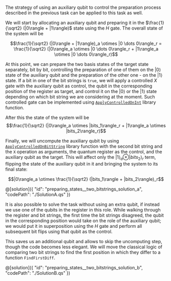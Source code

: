 The strategy of using an auxiliary qubit to control the preparation process described in the previous task can be applied to this task as well. 

We will start by allocating an auxiliary qubit and preparing it in the $\frac{1}{\sqrt2} (|0\rangle + |1\rangle)$ state using the $H$ gate. The overall state of the system will be 

$$\frac{1}{\sqrt2} (|0\rangle + |1\rangle)_a \otimes |0 \dots 0\rangle_r = \frac{1}{\sqrt2} (|0\rangle_a \otimes |0 \dots 0\rangle_r + |1\rangle_a \otimes |0 \dots 0\rangle_r)$$

At this point, we can prepare the two basis states of the target state separately, bit by bit, controlling the preparation of one of them on the $|0\rangle$ state of the auxiliary qubit and the preparation of the other one - on the $|1\rangle$ state. 
If a bit in one of the bit strings is `true`, we will apply a controlled $X$ gate with the auxiliary qubit as control, the qubit in the corresponding position of the register as target, and control it on the $|0\rangle$ or the $|1\rangle$ state depending on which bit string we are considering at the moment. 
Such controlled gate can be implemented using [`ApplyControlledOnInt`](https://learn.microsoft.com/qsharp/api/qsharp-lang/microsoft.quantum.canon/applycontrolledonint) library function.

After this the state of the system will be 
$$\frac{1}{\sqrt2} (|0\rangle_a \otimes |bits_1\rangle_r + |1\rangle_a \otimes |bits_2\rangle_r)$$

Finally, we will uncompute the auxiliary qubit by using [`ApplyControlledOnBitString`](https://learn.microsoft.com/qsharp/api/qsharp-lang/microsoft.quantum.canon/applycontrolledonbitstring) library function with the second bit string and the `X` operation as arguments, the quantum register as the control, and the auxiliary qubit as the target. 
This will affect only the $|1\rangle_a \otimes |bits_2\rangle_r$ term, flipping the state of the auxiliary qubit in it and bringing the system to its final state:

$$|0\rangle_a \otimes \frac{1}{\sqrt2} (|bits_1\rangle + |bits_2\rangle)_r$$

@[solution]({
    "id": "preparing_states__two_bitstrings_solution_a",
    "codePath": "./SolutionA.qs"
})

It is also possible to solve the task without using an extra qubit, if instead we use one of the qubits in the register in this role. 
While walking through the register and bit strings, the first time the bit strings disagreed, the qubit in the corresponding position would take on the role of the auxiliary qubit; we would put it in superposition using the $H$ gate and perform all subsequent bit flips using that qubit as the control. 

This saves us an additional qubit and allows to skip the uncomputing step, though the code becomes less elegant. 
We will move the classical logic of comparing two bit strings to find the first position in which they differ to a function `FindFirstDiff`.

@[solution]({
    "id": "preparing_states__two_bitstrings_solution_b",
    "codePath": "./SolutionB.qs"
})
